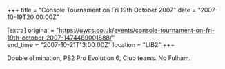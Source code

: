 +++
title = "Console Tournament on Fri 19th October 2007"
date = "2007-10-19T20:00:00Z"

[extra]
original = "https://uwcs.co.uk/events/console-tournament-on-fri-19th-october-2007-1474489001888/"    
end_time = "2007-10-21T13:00:00Z"
location = "LIB2"
+++

Double elimination, PS2 Pro Evolution 6, Club teams. No Fulham.

